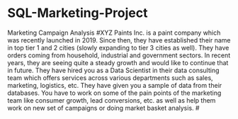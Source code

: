 # SQL-Marketing-Project
Marketing Campaign Analysis
#XYZ Paints Inc. is a paint company which was recently launched in 2019. Since then, they have established their name in top tier 1 and 2 cities (slowly expanding to tier 3 cities as well). 
They have orders coming from household, industrial and government sectors. In recent years, they are seeing quite a steady growth and would like to continue that in future. 
They have hired you as a Data Scientist in their data consulting team which offers services across various departments such as sales, marketing, logistics, etc. 
They have given you a sample of data from their databases. You have to work on some of the pain points of the marketing team like consumer growth, lead conversions, etc. as well as help them work on new set of campaigns or doing market basket analysis. #

